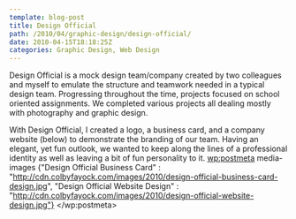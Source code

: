 ```yaml
---
template: blog-post
title: Design Official
path: /2010/04/graphic-design/design-official/
date: 2010-04-15T18:18:25Z
categories: Graphic Design, Web Design
---
```

Design Official is a mock design team/company created by two colleagues and myself to emulate the structure and teamwork needed in a typical design team. Progressing throughout the time, projects focused on school oriented assignments. We completed various projects all dealing mostly with photography and graphic design.

With Design Official, I created a logo, a business card, and a company website (below) to demonstrate the branding of our team. Having an elegant, yet fun outlook, we wanted to keep along the lines of a professional identity as well as leaving a bit of fun personality to it.
        <wp:postmeta>
            media-images
            {"Design Official Business Card" : "http://cdn.colbyfayock.com/images/2010/design-official-business-card-design.jpg", "Design Official Website Design" : "http://cdn.colbyfayock.com/images/2010/design-official-website-design.jpg"}
        </wp:postmeta>
    </item>